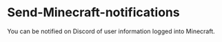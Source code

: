 # Send-Minecraft-notifications
You can be notified on Discord of user information logged into Minecraft.
